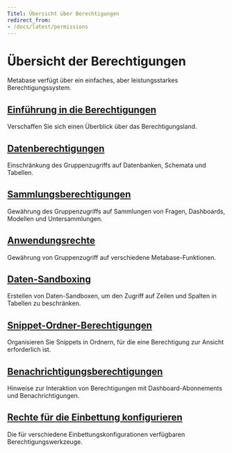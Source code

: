 ```yaml
---
Titel: Übersicht über Berechtigungen
redirect_from:
- /docs/latest/permissions
---
```



# Übersicht der Berechtigungen


Metabase verfügt über ein einfaches, aber leistungsstarkes Berechtigungssystem.


## [Einführung in die Berechtigungen](./introduction.md)


Verschaffen Sie sich einen Überblick über das Berechtigungsland.


## [Datenberechtigungen](./data.md)


Einschränkung des Gruppenzugriffs auf Datenbanken, Schemata und Tabellen.


## [Sammlungsberechtigungen](./collections.md)


Gewährung des Gruppenzugriffs auf Sammlungen von Fragen, Dashboards, Modellen und Untersammlungen.


## [Anwendungsrechte](./application.md)


Gewährung von Gruppenzugriff auf verschiedene Metabase-Funktionen.


## [Daten-Sandboxing](./data-sandboxes.md)


Erstellen von Daten-Sandboxen, um den Zugriff auf Zeilen und Spalten in Tabellen zu beschränken.


## [Snippet-Ordner-Berechtigungen](./snippets.md)


Organisieren Sie Snippets in Ordnern, für die eine Berechtigung zur Ansicht erforderlich ist.


## [Benachrichtigungsberechtigungen](./notifications.md)


Hinweise zur Interaktion von Berechtigungen mit Dashboard-Abonnements und Benachrichtigungen.


## [Rechte für die Einbettung konfigurieren](./embedding.md)


Die für verschiedene Einbettungskonfigurationen verfügbaren Berechtigungswerkzeuge.

